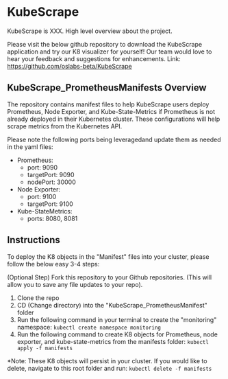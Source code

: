 # KubeScrape 
KubeScrape is XXX. High level overview about the project. 

Please visit the below github repository to download the KubeScrape application and try our K8 visualizer for yourself! Our team would love to hear your feedback and suggestions for enhancements. 
  Link: https://github.com/oslabs-beta/KubeScrape

## KubeScrape_PrometheusManifests Overview
The repository contains manifest files to help KubeScrape users deploy Prometheus, Node Exporter, and Kube-State-Metrics if Prometheus is not already deployed in their Kubernetes cluster. These configurations will help scrape metrics from the Kubernetes API. 

Please note the following ports being leveragedand update them as needed in the yaml files: 
  - Prometheus:
    - port: 9090 
    - targetPort: 9090
    - nodePort: 30000
  - Node Exporter: 
    - port: 9100 
    - targetPort: 9100
  - Kube-StateMetrics: 
    - ports: 8080, 8081
  
## Instructions 
To deploy the K8 objects in the "Manifest" files into your cluster, please follow the below easy 3-4 steps: 

(Optional Step) Fork this repository to your Github repositories. (This will allow you to save any file updates to your repo). 
1. Clone the repo 
2. CD (Change directory) into the "KubeScrape_PrometheusManifest" folder
3. Run the following command in your terminal to create the "monitoring" namespace:
  ````kubectl create namespace monitoring````
4. Run the following command to create K8 objects for Prometheus, node exporter, and kube-state-metrics from the manifests folder:
  ````kubectl apply -f manifests````
  
*Note: These K8 objects will persist in your cluster. If you would like to delete, navigate to this root folder and run: 
  ````kubectl delete -f manifests````
